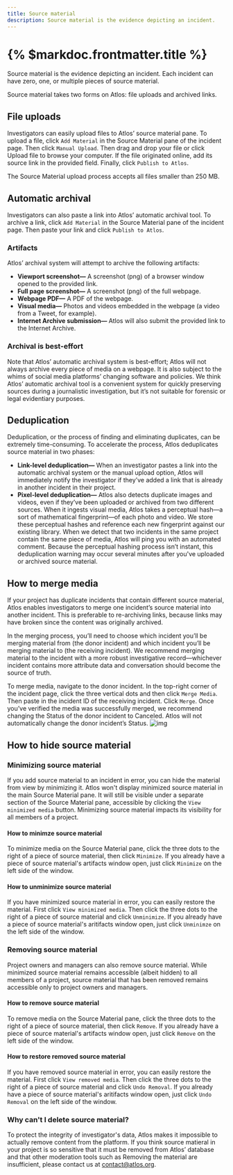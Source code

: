 ```yaml
---
title: Source material
description: Source material is the evidence depicting an incident. 
---
```


# {% $markdoc.frontmatter.title %}

Source material is the evidence depicting an incident. Each incident can have zero, one, or multiple pieces of source material. 

Source material takes two forms on Atlos: file uploads and archived links. 

## File uploads
Investigators can easily upload files to Atlos’ source material pane. To upload a file, click `Add Material` in the Source Material pane of the incident page. Then click `Manual Upload`. Then drag and drop your file or click Upload file to browse your computer. If the file originated online, add its source link in the provided field. Finally, click `Publish to Atlos`. 

The Source Material upload process accepts all files smaller than 250 MB. 

## Automatic archival 
Investigators can also paste a link into Atlos’ automatic archival tool. To archive a link, click `Add Material` in the Source Material pane of the incident page. Then paste your link and click `Publish to Atlos`. 

### Artifacts 
Atlos’ archival system will attempt to archive the following artifacts:
- **Viewport screenshot—** A screenshot (png) of a browser window opened to the provided link. 
- **Full page screenshot—** A screenshot (png) of the full webpage. 
- **Webpage PDF—** A PDF of the webpage. 
- **Visual media—** Photos and videos embedded in the webpage (a video from a Tweet, for example). 
- **Internet Archive submission—** Atlos will also submit the provided link to the Internet Archive. 


### Archival is best-effort
Note that Atlos’ automatic archival system is best-effort; Atlos will not always archive every piece of media on a webpage. It is also subject to the whims of social media platforms’ changing software and policies. We think Atlos’ automatic archival tool is a convenient system for quickly preserving sources during a journalistic investigation, but it’s not suitable for forensic or legal evidentiary purposes.


## Deduplication
Deduplication, or the process of finding and eliminating duplicates, can be extremely time-consuming. To accelerate the process, Atlos deduplicates source material in two phases:
- **Link-level deduplication—** When an investigator pastes a link into the automatic archival system or the manual upload option, Atlos will immediately notify the investigator if they’ve added a link that is already in another incident in their project.
- **Pixel-level deduplication—** Atlos also detects duplicate images and videos, even if they’ve been uploaded or archived from two different sources. When it ingests visual media, Atlos takes a perceptual hash—a sort of mathematical fingerprint—of each photo and video. We store these perceptual hashes and reference each new fingerprint against our existing library. When we detect that two incidents in the same project contain the same piece of media, Atlos will ping you with an automated comment. Because the perceptual hashing process isn’t instant, this deduplication warning may occur several minutes after you've uploaded or archived source material. 

## How to merge media
If your project has duplicate incidents that contain different source material, Atlos enables investigators to merge one incident’s source material into another incident. This is preferable to re-archiving links, because links may have broken since the content was originally archived. 

In the merging process, you’ll need to choose which incident you’ll be merging material from (the donor incident) and which incident you’ll be merging material to (the receiving incident). We recommend merging material to the incident with a more robust investigative record—whichever incident contains more attribute data and conversation should become the source of truth. 

To merge media, navigate to the donor incident. In the top-right corner of the incident page, click the three vertical dots and then click `Merge Media`. Then paste in the incident ID of the receiving incident. Click `Merge`. Once you’ve verified the media was successfully merged, we recommend changing the Status of the donor incident to Canceled. Atlos will not automatically change the donor incident’s Status. ![img]("https://github.com/tailwindlabs/heroicons/blob/master/src/24/solid/academic-cap.svg")

## How to hide source material
### Minimizing source material 
If you add source material to an incident in error, you can hide the material from view by minimizing it. Atlos won't display minimized source material in the main Source Material pane. It will still be visible under a separate section of the Source Material pane, accessible by clicking the `View minimized media` button.  Minimizing source material impacts its visibility for all members of a project. 

#### How to minimze source material 
To minimize media on the Source Material pane, click the three dots to the right of a piece of source material, then click `Minimize`. If you already have a piece of source material's artifacts window open, just click `Minimize` on the left side of the window. 

#### How to unminimize source material
If you have minimized source material in error, you can easily restore the material. First click `View minimized media`. Then click the three dots to the right of a piece of source material and click `Unminimize`. If you already have a piece of source material's aritifacts window open, just click `Unminimze` on the left side of the window.

### Removing source material 
Project owners and managers can also remove source material. While minimized source material remains accessible (albeit hidden) to all members of a project, source material that has been removed remains accessible only to project owners and managers. 

#### How to remove source material 
To remove media on the Source Material pane, click the three dots to the right of a piece of source material, then click `Remove`. If you already have a piece of source material's artifacts window open, just click `Remove` on the left side of the window. 

#### How to restore removed source material
If you have removed source material in error, you can easily restore the material. First click `View removed media`. Then click the three dots to the right of a piece of source material and click `Undo Removal`. If you already have a piece of source material's aritifacts window open, just click `Undo Removal` on the left side of the window.

### Why can't I delete source material?
To protect the integrity of investigator's data, Atlos makes it impossible to actually remove content from the platform. 
If you think source matieral in your project is so sensitive that it must be removed from Atlos’ database and that other moderation tools such as Removing the material are insufficient, please contact us at contact@atlos.org.

